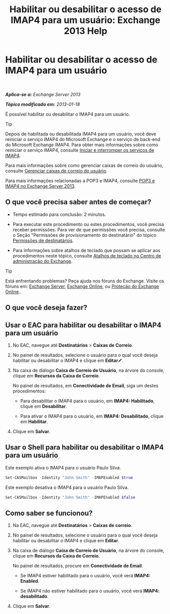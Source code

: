 ﻿---
title: 'Habilitar ou desabilitar o acesso de IMAP4 para um usuário: Exchange 2013 Help'
TOCTitle: Habilitar ou desabilitar o acesso de IMAP4 para um usuário
ms:assetid: a685fae4-b6f1-42fe-8bdc-5f99f9617799
ms:mtpsurl: https://technet.microsoft.com/pt-br/library/Bb676481(v=EXCHG.150)
ms:contentKeyID: 50486318
ms.date: 05/22/2018
mtps_version: v=EXCHG.150
ms.translationtype: MT
---

# Habilitar ou desabilitar o acesso de IMAP4 para um usuário

 

_**Aplica-se a:** Exchange Server 2013_

_**Tópico modificado em:** 2013-01-18_

É possível habilitar ou desabilitar o IMAP4 para um usuário.


> [!TIP]
> Depois de habilitada ou desabilitada IMAP4 para um usuário, você deve reiniciar o serviço IMAP4 do Microsoft Exchange e o serviço de back-end do Microsoft Exchange IMAP4. Para obter mais informações sobre como reiniciar o serviço IMAP4, consulte <A href="start-and-stop-the-imap4-services-exchange-2013-help.md">Iniciar e interromper os serviços de IMAP4</A>.



Para mais informações sobre como gerenciar caixas de correio do usuário, consulte [Gerenciar caixas de correio do usuário](https://docs.microsoft.com/pt-br/exchange/recipients-in-exchange-online/manage-user-mailboxes/manage-user-mailboxes).

Para mais informações relacionadas a POP3 e IMAP4, consulte [POP3 e IMAP4 no Exchange Server 2013](pop3-and-imap4-in-exchange-server-2013-exchange-2013-help.md).

## O que você precisa saber antes de começar?

  - Tempo estimado para conclusão: 2 minutos.

  - Para executar este procedimento ou estes procedimentos, você precisa receber permissões. Para ver de que permissões você precisa, consulte o Seção "Permissões de provisionamento do destinatário" do tópico [Permissões de destinatários](recipients-permissions-exchange-2013-help.md).

  - Para informações sobre atalhos de teclado que possam se aplicar aos procedimentos neste tópico, consulte [Atalhos de teclado no Centro de administração do Exchange](keyboard-shortcuts-in-the-exchange-admin-center-exchange-online-protection-help.md).


> [!TIP]
> Está enfrentando problemas? Peça ajuda nos fóruns do Exchange. Visite os fóruns em: <A href="https://go.microsoft.com/fwlink/p/?linkid=60612">Exchange Server</A>, <A href="https://go.microsoft.com/fwlink/p/?linkid=267542">Exchange Online</A>, ou <A href="https://go.microsoft.com/fwlink/p/?linkid=285351">Proteção do Exchange Online</A>..



## O que você deseja fazer?

## Usar o EAC para habilitar ou desabilitar o IMAP4 para um usuário

1.  No EAC, navegue até **Destinatários** \> **Caixas de Correio**.

2.  No painel de resultados, selecione o usuário para o qual você deseja habilitar ou desabilitar o IMAP4 e clique em **Editar**![Ícone de edição](images/JJ218640.6f53ccb2-1f13-4c02-bea0-30690e6ea71d(EXCHG.150).gif "Ícone de edição").

3.  Na caixa de diálogo **Caixa de Correio de Usuário**, na árvore do console, clique em **Recursos da Caixa de Correio**.
    
    No painel de resultados, em **Conectividade de Email**, siga um destes procedimentos:
    
      - Para desabilitar o IMAP4 para o usuário, em **IMAP4: Habilitado**, clique em **Desabilitar**.
    
      - Para ativar o IMAP4 para o usuário, em **IMAP4: Desabilitado**, clique em **Habilitar**.

4.  Clique em **Salvar**.

## Usar o Shell para habilitar ou desabilitar o IMAP4 para um usuário

Este exemplo ativa o IMAP4 para o usuário Paulo Silva.

```powershell
Set-CASMailbox -Identity "John Smith" -IMAPEnabled $true
```

Este exemplo desativa o IMAP4 para o usuário Paulo Silva.

```powershell
Set-CASMailbox -Identity "John Smith" -IMAPEnabled $false
```

## Como saber se funcionou?

1.  Na EAC, navegue até **Destinatários** \> **Caixas de correio**.

2.  No painel de resultados, selecione o usuário para o qual você deseja habilitar ou desabilitar o IMAP4 e clique em **Editar**.

3.  Na caixa de diálogo **Caixa de Correio de Usuário**, na árvore do console, clique em **Recursos da Caixa de Correio**.
    
    No painel de resultados, procure em **Conectividade de Email**.
    
      - Se IMAP4 estiver habilitado para o usuário, você verá **IMAP4: Enabled**.
    
      - Se IMAP4 não estiver habilitado para o usuário, você verá **IMAP4: desabilitado**.

4.  Clique em **Salvar**.

